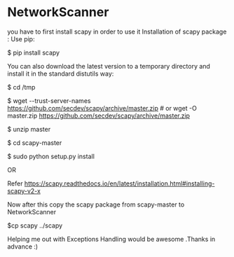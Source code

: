 # NetworkScanner
you have to first install scapy in order to use it
Installation of scapy package : 
Use pip:

$ pip install scapy

You can also download the latest version to a temporary directory and install it in the standard distutils way:

$ cd /tmp

$ wget --trust-server-names https://github.com/secdev/scapy/archive/master.zip   # or wget -O master.zip https://github.com/secdev/scapy/archive/master.zip

$ unzip master

$ cd scapy-master

$ sudo python setup.py install

OR 

Refer https://scapy.readthedocs.io/en/latest/installation.html#installing-scapy-v2-x 

Now after this copy the scapy package from scapy-master to NetworkScanner

$cp scapy ../scapy

Helping me out with Exceptions Handling would be awesome .Thanks in advance :) 

